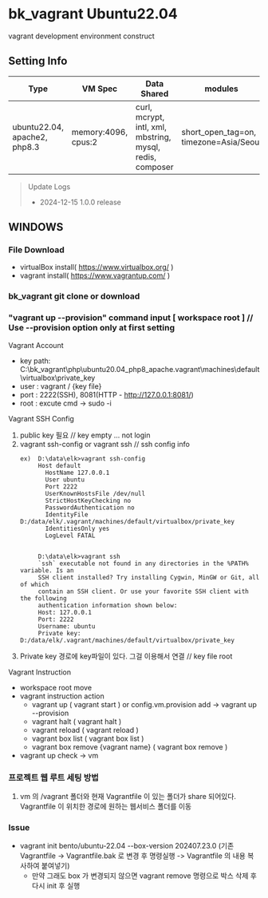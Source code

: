 # bk_vagrant Ubuntu22.04
vagrant development environment construct

## Setting Info
Type | VM Spec | Data Shared | modules | php.ini setting
------------ | ------------- | ------------- | ------------- | -------------
ubuntu22.04, apache2, php8.3 | memory:4096, cpus:2 | curl, mcrypt, intl, xml, mbstring, mysql, redis, composer | short_open_tag=on, timezone=Asia/Seoul | 


> Update Logs
> - 2024-12-15 1.0.0 release


## WINDOWS

### File Download
   * virtualBox install( https://www.virtualbox.org/ )
   * vagrant install( https://www.vagrantup.com/ )
   
### bk_vagrant git clone or download
   
### "vagrant up --provision" command input [ workspace root ]  // Use --provision option only at first setting

Vagrant Account
* key path: C:\bk_vagrant\php\ubuntu20.04_php8_apache\.vagrant\machines\default\virtualbox\private_key
* user : vagrant / {key file}
* port : 2222(SSH), 8081(HTTP - http://127.0.0.1:8081/)
* root : excute cmd -> sudo -i

Vagrant SSH Config
1. public key 필요 // key empty ... not login
2. vagrant ssh-config or vagrant ssh   // ssh config info
   ```
   ex)  D:\data\elk>vagrant ssh-config
        Host default
          HostName 127.0.0.1
          User ubuntu
          Port 2222
          UserKnownHostsFile /dev/null
          StrictHostKeyChecking no
          PasswordAuthentication no
          IdentityFile D:/data/elk/.vagrant/machines/default/virtualbox/private_key
          IdentitiesOnly yes
          LogLevel FATAL


        D:\data\elk>vagrant ssh
        `ssh` executable not found in any directories in the %PATH% variable. Is an
        SSH client installed? Try installing Cygwin, MinGW or Git, all of which
        contain an SSH client. Or use your favorite SSH client with the following
        authentication information shown below:
        Host: 127.0.0.1
        Port: 2222
        Username: ubuntu
        Private key: D:/data/elk/.vagrant/machines/default/virtualbox/private_key
     ```
3. Private key 경로에 key파일이 있다. 그걸 이용해서 연결  // key file root

Vagrant Instruction
* workspace root move
* vagrant instruction action
  - vagrant up ( vagrant start ) or config.vm.provision add -> vagrant up --provision
  - vagrant halt ( vagrant halt )
  - vagrant reload ( vagrant reload )
  - vagrant box list ( vagrant box list )
  - vagrant box remove {vagrant name} ( vagrant box remove )
* vagrant up check -> vm

### 프로젝트 웹 루트 세팅 방법
1. vm 의 /vagrant 폴더와 현재 Vagrantfile 이 있는 폴더가 share 되어있다. Vagrantfile 이 위치한 경로에 원하는 웹서비스 폴더를 이동

### Issue
- vagrant init bento/ubuntu-22.04 --box-version 202407.23.0 (기존 Vagrantfile -> Vagrantfile.bak 로 변경 후 명령실행 -> Vagrantfile 의 내용 복사하여 붙여넣기)
  - 만약 그래도 box 가 변경되지 않으면 vagrant remove 명령으로 박스 삭제 후 다시 init 후 실행
